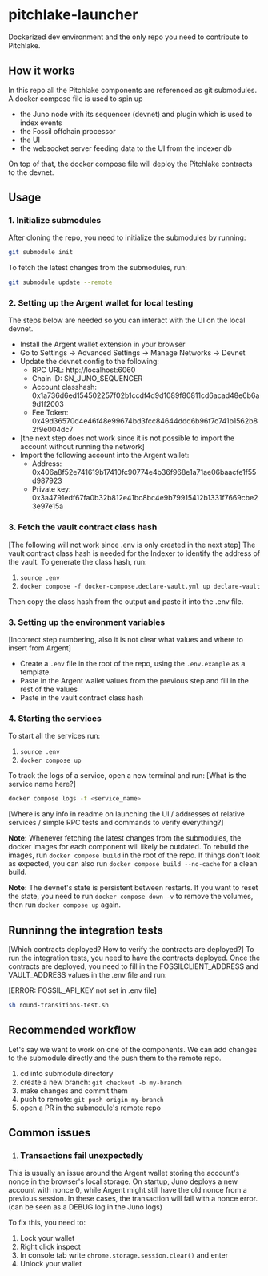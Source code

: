 # pitchlake-launcher
Dockerized dev environment and the only repo you need to contribute to Pitchlake.

## How it works

In this repo all the Pitchlake components are referenced as git submodules. A docker compose file is used to spin up 

- the Juno node with its sequencer (devnet) and plugin which is used to index events
- the Fossil offchain processor
- the UI
- the websocket server feeding data to the UI from the indexer db

On top of that, the docker compose file will deploy the Pitchlake contracts to the devnet.

## Usage

### 1. Initialize submodules

After cloning the repo, you need to initialize the submodules by running:
```bash
git submodule init
```

To fetch the latest changes from the submodules, run:
```bash
git submodule update --remote
```

### 2. Setting up the Argent wallet for local testing

The steps below are needed so you can interact with the UI on the local devnet.

- Install the Argent wallet extension in your browser
- Go to Settings -> Advanced Settings -> Manage Networks -> Devnet
- Update the devnet config to the following:
  - RPC URL: http://localhost:6060
  - Chain ID: SN_JUNO_SEQUENCER
  - Account classhash: 0x1a736d6ed154502257f02b1ccdf4d9d1089f80811cd6acad48e6b6a9d1f2003
  - Fee Token: 0x49d36570d4e46f48e99674bd3fcc84644ddd6b96f7c741b1562b82f9e004dc7
- [the next step does not work since it is not possible to import the account without running the network]
- Import the following account into the Argent wallet:
  - Address: 0x406a8f52e741619b17410fc90774e4b36f968e1a71ae06baacfe1f55d987923
  - Private key: 0x3a4791edf67fa0b32b812e41bc8bc4e9b79915412b1331f7669cbe23e97e15a

### 3. Fetch the vault contract class hash

[The following will not work since .env is only created in the next step]
The vault contract class hash is needed for the Indexer to identify the address of the vault.
To generate the class hash, run:
1. `source .env`
2. `docker compose -f docker-compose.declare-vault.yml up declare-vault`

Then copy the class hash from the output and paste it into the .env file.

### 3. Setting up the environment variables

[Incorrect step numbering, also it is not clear what values and where to insert from Argent]
- Create a `.env` file in the root of the repo, using the `.env.example` as a template.
- Paste in the Argent wallet values from the previous step and fill in the rest of the values
- Paste in the vault contract class hash

### 4. Starting the services

To start all the services run:
1. `source .env`
2. `docker compose up`

To track the logs of a service, open a new terminal and run:
[What is the service name here?]
```bash
docker compose logs -f <service_name>
```
[Where is any info in readme on launching the UI / addresses of relative services / simple RPC tests and commands to verify everything?]

**Note:** Whenever fetching the latest changes from the submodules, the docker images for each component will likely be outdated. To rebuild the images, run `docker compose build` in the root of the repo. If things don't look as expected, you can also run `docker compose build --no-cache` for a clean build.

**Note:** The devnet's state is persistent between restarts. If you want to reset the state, you need to run `docker compose down -v` to remove the volumes, then run `docker compose up` again.

## Runninng the integration tests

[Which contracts deployed? How to verify the contracts are deployed?]
To run the integration tests, you need to have the contracts deployed. Once the contracts are deployed, you need to fill in the FOSSILCLIENT_ADDRESS and VAULT_ADDRESS values in the .env file and run:

[ERROR: FOSSIL_API_KEY not set in .env file]

```bash
sh round-transitions-test.sh
```

## Recommended workflow

Let's say we want to work on one of the components. We can add changes to the submodule directly and the push them to the remote repo.

1. cd into submodule directory
2. create a new branch: `git checkout -b my-branch`
3. make changes and commit them
4. push to remote: `git push origin my-branch`
5. open a PR in the submodule's remote repo

## Common issues

1. ### Transactions fail unexpectedly

This is usually an issue around the Argent wallet storing the account's nonce in the browser's local storage. On startup, Juno deploys a new account with nonce 0, while Argent might still have the old nonce from a previous session. In these cases, the transaction will fail with a nonce error. (can be seen as a DEBUG log in the Juno logs)

To fix this, you need to:
1. Lock your wallet
2. Right click inspect
3. In console tab write `chrome.storage.session.clear()`  and enter
4. Unlock your wallet



